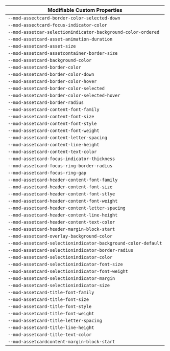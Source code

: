 | Modifiable Custom Properties                                  |
| ------------------------------------------------------------- |
| `--mod-assectcard-border-color-selected-down`                 |
| `--mod-assectcard-focus-indicator-color`                      |
| `--mod-assetcar-selectionindicator-background-color-ordered`  |
| `--mod-assetcard-asset-animation-duration`                    |
| `--mod-assetcard-asset-size`                                  |
| `--mod-assetcard-assetcontainer-border-size`                  |
| `--mod-assetcard-background-color`                            |
| `--mod-assetcard-border-color`                                |
| `--mod-assetcard-border-color-down`                           |
| `--mod-assetcard-border-color-hover`                          |
| `--mod-assetcard-border-color-selected`                       |
| `--mod-assetcard-border-color-selected-hover`                 |
| `--mod-assetcard-border-radius`                               |
| `--mod-assetcard-content-font-family`                         |
| `--mod-assetcard-content-font-size`                           |
| `--mod-assetcard-content-font-style`                          |
| `--mod-assetcard-content-font-weight`                         |
| `--mod-assetcard-content-letter-spacing`                      |
| `--mod-assetcard-content-line-height`                         |
| `--mod-assetcard-content-text-color`                          |
| `--mod-assetcard-focus-indicator-thickness`                   |
| `--mod-assetcard-focus-ring-border-radius`                    |
| `--mod-assetcard-focus-ring-gap`                              |
| `--mod-assetcard-header-content-font-family`                  |
| `--mod-assetcard-header-content-font-size`                    |
| `--mod-assetcard-header-content-font-stlye`                   |
| `--mod-assetcard-header-content-font-weight`                  |
| `--mod-assetcard-header-content-letter-spacing`               |
| `--mod-assetcard-header-content-line-height`                  |
| `--mod-assetcard-header-content-text-color`                   |
| `--mod-assetcard-header-margin-block-start`                   |
| `--mod-assetcard-overlay-background-color`                    |
| `--mod-assetcard-selectionindicator-background-color-default` |
| `--mod-assetcard-selectionindicator-border-radius`            |
| `--mod-assetcard-selectionindicator-color`                    |
| `--mod-assetcard-selectionindicator-font-size`                |
| `--mod-assetcard-selectionindicator-font-weight`              |
| `--mod-assetcard-selectionindicator-margin`                   |
| `--mod-assetcard-selectionindicator-size`                     |
| `--mod-assetcard-title-font-family`                           |
| `--mod-assetcard-title-font-size`                             |
| `--mod-assetcard-title-font-style`                            |
| `--mod-assetcard-title-font-weight`                           |
| `--mod-assetcard-title-letter-spacing`                        |
| `--mod-assetcard-title-line-height`                           |
| `--mod-assetcard-title-text-color`                            |
| `--mod-assetcardcontent-margin-block-start`                   |
